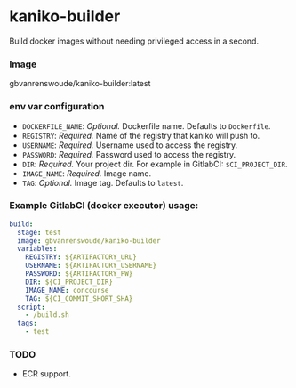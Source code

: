 # kaniko-builder

Build docker images without needing privileged access in a second.

### Image
gbvanrenswoude/kaniko-builder:latest

### env var configuration
- `DOCKERFILE_NAME`: *Optional.* Dockerfile name. Defaults to `Dockerfile`.
- `REGISTRY`: *Required.* Name of the registry that kaniko will push to.
- `USERNAME`: *Required.* Username used to access the registry.
- `PASSWORD`: *Required.* Password used to access the registry.
- `DIR`: *Required.* Your project dir. For example in GitlabCI: `$CI_PROJECT_DIR`.
- `IMAGE_NAME`: *Required.* Image name.
- `TAG`: *Optional.* Image tag. Defaults to `latest`.

### Example GitlabCI (docker executor) usage:
```yml
build:
  stage: test
  image: gbvanrenswoude/kaniko-builder
  variables:
    REGISTRY: ${ARTIFACTORY_URL}
    USERNAME: ${ARTIFACTORY_USERNAME}
    PASSWORD: ${ARTIFACTORY_PW}
    DIR: ${CI_PROJECT_DIR}
    IMAGE_NAME: concourse
    TAG: ${CI_COMMIT_SHORT_SHA}
  script:
    - /build.sh
  tags:
    - test
```

### TODO
- ECR support.
